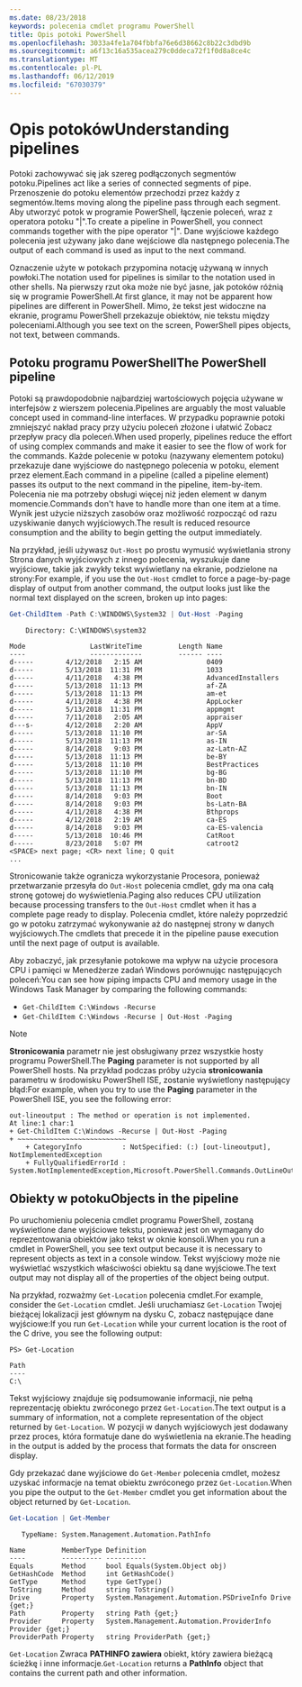 ```yaml
---
ms.date: 08/23/2018
keywords: polecenia cmdlet programu PowerShell
title: Opis potoki PowerShell
ms.openlocfilehash: 3033a4fe1a704fbbfa76e6d38662c8b22c3dbd9b
ms.sourcegitcommit: a6f13c16a535acea279c0ddeca72f1f0d8a8ce4c
ms.translationtype: MT
ms.contentlocale: pl-PL
ms.lasthandoff: 06/12/2019
ms.locfileid: "67030379"
---
```

# <a name="understanding-pipelines"></a><span data-ttu-id="f11d9-103">Opis potoków</span><span class="sxs-lookup"><span data-stu-id="f11d9-103">Understanding pipelines</span></span>

<span data-ttu-id="f11d9-104">Potoki zachowywać się jak szereg podłączonych segmentów potoku.</span><span class="sxs-lookup"><span data-stu-id="f11d9-104">Pipelines act like a series of connected segments of pipe.</span></span> <span data-ttu-id="f11d9-105">Przenoszenie do potoku elementów przechodzi przez każdy z segmentów.</span><span class="sxs-lookup"><span data-stu-id="f11d9-105">Items moving along the pipeline pass through each segment.</span></span> <span data-ttu-id="f11d9-106">Aby utworzyć potok w programie PowerShell, łączenie poleceń, wraz z operatora potoku "|".</span><span class="sxs-lookup"><span data-stu-id="f11d9-106">To create a pipeline in PowerShell, you connect commands together with the pipe operator "|".</span></span> <span data-ttu-id="f11d9-107">Dane wyjściowe każdego polecenia jest używany jako dane wejściowe dla następnego polecenia.</span><span class="sxs-lookup"><span data-stu-id="f11d9-107">The output of each command is used as input to the next command.</span></span>

<span data-ttu-id="f11d9-108">Oznaczenie użyte w potokach przypomina notację używaną w innych powłoki.</span><span class="sxs-lookup"><span data-stu-id="f11d9-108">The notation used for pipelines is similar to the notation used in other shells.</span></span> <span data-ttu-id="f11d9-109">Na pierwszy rzut oka może nie być jasne, jak potoków różnią się w programie PowerShell.</span><span class="sxs-lookup"><span data-stu-id="f11d9-109">At first glance, it may not be apparent how pipelines are different in PowerShell.</span></span> <span data-ttu-id="f11d9-110">Mimo, że tekst jest widoczne na ekranie, programu PowerShell przekazuje obiektów, nie tekstu między poleceniami.</span><span class="sxs-lookup"><span data-stu-id="f11d9-110">Although you see text on the screen, PowerShell pipes objects, not text, between commands.</span></span>

## <a name="the-powershell-pipeline"></a><span data-ttu-id="f11d9-111">Potoku programu PowerShell</span><span class="sxs-lookup"><span data-stu-id="f11d9-111">The PowerShell pipeline</span></span>

<span data-ttu-id="f11d9-112">Potoki są prawdopodobnie najbardziej wartościowych pojęcia używane w interfejsów z wierszem polecenia.</span><span class="sxs-lookup"><span data-stu-id="f11d9-112">Pipelines are arguably the most valuable concept used in command-line interfaces.</span></span> <span data-ttu-id="f11d9-113">W przypadku poprawnie potoki zmniejszyć nakład pracy przy użyciu poleceń złożone i ułatwić Zobacz przepływ pracy dla poleceń.</span><span class="sxs-lookup"><span data-stu-id="f11d9-113">When used properly, pipelines reduce the effort of using complex commands and make it easier to see the flow of work for the commands.</span></span> <span data-ttu-id="f11d9-114">Każde polecenie w potoku (nazywany elementem potoku) przekazuje dane wyjściowe do następnego polecenia w potoku, element przez element.</span><span class="sxs-lookup"><span data-stu-id="f11d9-114">Each command in a pipeline (called a pipeline element) passes its output to the next command in the pipeline, item-by-item.</span></span> <span data-ttu-id="f11d9-115">Polecenia nie ma potrzeby obsługi więcej niż jeden element w danym momencie.</span><span class="sxs-lookup"><span data-stu-id="f11d9-115">Commands don't have to handle more than one item at a time.</span></span> <span data-ttu-id="f11d9-116">Wynik jest użycie niższych zasobów oraz możliwość rozpocząć od razu uzyskiwanie danych wyjściowych.</span><span class="sxs-lookup"><span data-stu-id="f11d9-116">The result is reduced resource consumption and the ability to begin getting the output immediately.</span></span>

<span data-ttu-id="f11d9-117">Na przykład, jeśli używasz `Out-Host` po prostu wymusić wyświetlania strony Strona danych wyjściowych z innego polecenia, wyszukuje dane wyjściowe, takie jak zwykły tekst wyświetlany na ekranie, podzielone na strony:</span><span class="sxs-lookup"><span data-stu-id="f11d9-117">For example, if you use the `Out-Host` cmdlet to force a page-by-page display of output from another command, the output looks just like the normal text displayed on the screen, broken up into pages:</span></span>

```powershell
Get-ChildItem -Path C:\WINDOWS\System32 | Out-Host -Paging
```

```Output
    Directory: C:\WINDOWS\system32

Mode                LastWriteTime         Length Name
----                -------------         ------ ----
d-----        4/12/2018   2:15 AM                0409
d-----        5/13/2018  11:31 PM                1033
d-----        4/11/2018   4:38 PM                AdvancedInstallers
d-----        5/13/2018  11:13 PM                af-ZA
d-----        5/13/2018  11:13 PM                am-et
d-----        4/11/2018   4:38 PM                AppLocker
d-----        5/13/2018  11:31 PM                appmgmt
d-----        7/11/2018   2:05 AM                appraiser
d---s-        4/12/2018   2:20 AM                AppV
d-----        5/13/2018  11:10 PM                ar-SA
d-----        5/13/2018  11:13 PM                as-IN
d-----        8/14/2018   9:03 PM                az-Latn-AZ
d-----        5/13/2018  11:13 PM                be-BY
d-----        5/13/2018  11:10 PM                BestPractices
d-----        5/13/2018  11:10 PM                bg-BG
d-----        5/13/2018  11:13 PM                bn-BD
d-----        5/13/2018  11:13 PM                bn-IN
d-----        8/14/2018   9:03 PM                Boot
d-----        8/14/2018   9:03 PM                bs-Latn-BA
d-----        4/11/2018   4:38 PM                Bthprops
d-----        4/12/2018   2:19 AM                ca-ES
d-----        8/14/2018   9:03 PM                ca-ES-valencia
d-----        5/13/2018  10:46 PM                CatRoot
d-----        8/23/2018   5:07 PM                catroot2
<SPACE> next page; <CR> next line; Q quit
...
```

<span data-ttu-id="f11d9-118">Stronicowanie także ogranicza wykorzystanie Procesora, ponieważ przetwarzanie przesyła do `Out-Host` polecenia cmdlet, gdy ma ona całą stronę gotowej do wyświetlenia.</span><span class="sxs-lookup"><span data-stu-id="f11d9-118">Paging also reduces CPU utilization because processing transfers to the `Out-Host` cmdlet when it has a complete page ready to display.</span></span> <span data-ttu-id="f11d9-119">Polecenia cmdlet, które należy poprzedzić go w potoku zatrzymać wykonywanie aż do następnej strony w danych wyjściowych.</span><span class="sxs-lookup"><span data-stu-id="f11d9-119">The cmdlets that precede it in the pipeline pause execution until the next page of output is available.</span></span>

<span data-ttu-id="f11d9-120">Aby zobaczyć, jak przesyłanie potokowe ma wpływ na użycie procesora CPU i pamięci w Menedżerze zadań Windows porównując następujących poleceń:</span><span class="sxs-lookup"><span data-stu-id="f11d9-120">You can see how piping impacts CPU and memory usage in the Windows Task Manager by comparing the following commands:</span></span>

- `Get-ChildItem C:\Windows -Recurse`
- `Get-ChildItem C:\Windows -Recurse | Out-Host -Paging`

> [!NOTE]
> <span data-ttu-id="f11d9-121">**Stronicowania** parametr nie jest obsługiwany przez wszystkie hosty programu PowerShell.</span><span class="sxs-lookup"><span data-stu-id="f11d9-121">The **Paging** parameter is not supported by all PowerShell hosts.</span></span> <span data-ttu-id="f11d9-122">Na przykład podczas próby użycia **stronicowania** parametru w środowisku PowerShell ISE, zostanie wyświetlony następujący błąd:</span><span class="sxs-lookup"><span data-stu-id="f11d9-122">For example, when you try to use the **Paging** parameter in the PowerShell ISE, you see the following error:</span></span>
>
> ```Output
> out-lineoutput : The method or operation is not implemented.
> At line:1 char:1
> + Get-ChildItem C:\Windows -Recurse | Out-Host -Paging
> + ~~~~~~~~~~~~~~~~~~~~~~~~~~~
>     + CategoryInfo          : NotSpecified: (:) [out-lineoutput], NotImplementedException
>     + FullyQualifiedErrorId : System.NotImplementedException,Microsoft.PowerShell.Commands.OutLineOutputCommand
> ```

## <a name="objects-in-the-pipeline"></a><span data-ttu-id="f11d9-123">Obiekty w potoku</span><span class="sxs-lookup"><span data-stu-id="f11d9-123">Objects in the pipeline</span></span>

<span data-ttu-id="f11d9-124">Po uruchomieniu polecenia cmdlet programu PowerShell, zostaną wyświetlone dane wyjściowe tekstu, ponieważ jest on wymagany do reprezentowania obiektów jako tekst w oknie konsoli.</span><span class="sxs-lookup"><span data-stu-id="f11d9-124">When you run a cmdlet in PowerShell, you see text output because it is necessary to represent objects as text in a console window.</span></span> <span data-ttu-id="f11d9-125">Tekst wyjściowy może nie wyświetlać wszystkich właściwości obiektu są dane wyjściowe.</span><span class="sxs-lookup"><span data-stu-id="f11d9-125">The text output may not display all of the properties of the object being output.</span></span>

<span data-ttu-id="f11d9-126">Na przykład, rozważmy `Get-Location` polecenia cmdlet.</span><span class="sxs-lookup"><span data-stu-id="f11d9-126">For example, consider the `Get-Location` cmdlet.</span></span> <span data-ttu-id="f11d9-127">Jeśli uruchamiasz `Get-Location` Twojej bieżącej lokalizacji jest głównym na dysku C, zobacz następujące dane wyjściowe:</span><span class="sxs-lookup"><span data-stu-id="f11d9-127">If you run `Get-Location` while your current location is the root of the C drive, you see the following output:</span></span>

```
PS> Get-Location

Path
----
C:\
```

<span data-ttu-id="f11d9-128">Tekst wyjściowy znajduje się podsumowanie informacji, nie pełną reprezentację obiektu zwróconego przez `Get-Location`.</span><span class="sxs-lookup"><span data-stu-id="f11d9-128">The text output is a summary of information, not a complete representation of the object returned by `Get-Location`.</span></span> <span data-ttu-id="f11d9-129">W pozycji w danych wyjściowych jest dodawany przez proces, która formatuje dane do wyświetlenia na ekranie.</span><span class="sxs-lookup"><span data-stu-id="f11d9-129">The heading in the output is added by the process that formats the data for onscreen display.</span></span>

<span data-ttu-id="f11d9-130">Gdy przekazać dane wyjściowe do `Get-Member` polecenia cmdlet, możesz uzyskać informacje na temat obiektu zwróconego przez `Get-Location`.</span><span class="sxs-lookup"><span data-stu-id="f11d9-130">When you pipe the output to the `Get-Member` cmdlet you get information about the object returned by `Get-Location`.</span></span>

```powershell
Get-Location | Get-Member
```

```Output
   TypeName: System.Management.Automation.PathInfo

Name         MemberType Definition
----         ---------- ----------
Equals       Method     bool Equals(System.Object obj)
GetHashCode  Method     int GetHashCode()
GetType      Method     type GetType()
ToString     Method     string ToString()
Drive        Property   System.Management.Automation.PSDriveInfo Drive {get;}
Path         Property   string Path {get;}
Provider     Property   System.Management.Automation.ProviderInfo Provider {get;}
ProviderPath Property   string ProviderPath {get;}
```

<span data-ttu-id="f11d9-131">`Get-Location` Zwraca **PATHINFO zawiera** obiekt, który zawiera bieżącą ścieżkę i inne informacje.</span><span class="sxs-lookup"><span data-stu-id="f11d9-131">`Get-Location` returns a **PathInfo** object that contains the current path and other information.</span></span>
